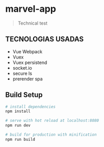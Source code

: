 # marvel-app

> Technical test

## TECNOLOGIAS USADAS
- Vue Webpack
- Vuex
- Vuex persistend
- socket.io
- secure ls
- prerender spa

## Build Setup

``` bash
# install dependencies
npm install

# serve with hot reload at localhost:8080
npm run dev

# build for production with minification
npm run build
